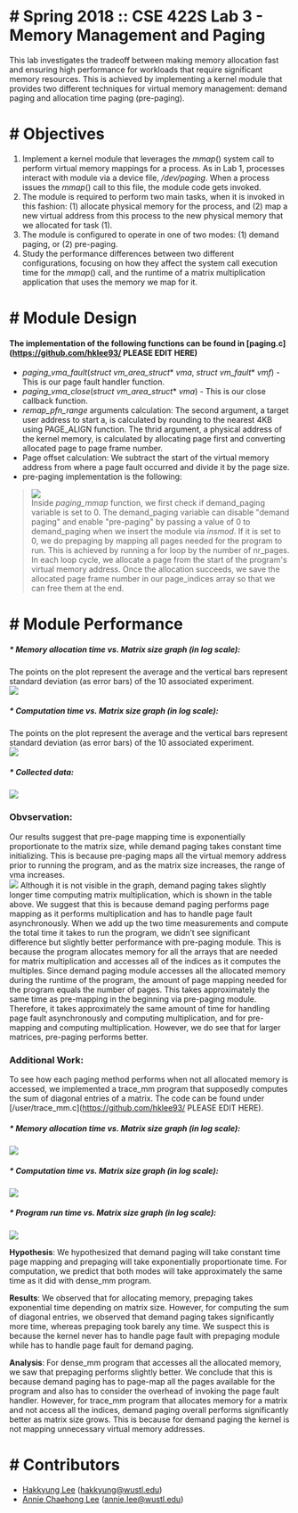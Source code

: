 # # Spring 2018 :: CSE 422S Lab 3 - Memory Management and Paging
This lab investigates the tradeoff between making memory allocation fast and ensuring high performance for workloads that require significant memory resources. This is achieved by implementing a kernel module that provides two different techniques for virtual memory management: demand paging and allocation time paging (pre-paging).

# # Objectives
1. Implement a kernel module that leverages the *mmap*() system call to perform virtual memory mappings for a process. As in Lab 1, processes interact with module via a device file, */dev/paging*. When a process issues the *mmap*() call to this file, the module code gets invoked.
2. The module is required to perform two main tasks, when it is invoked in this fashion: (1) allocate physical memory for the process, and (2) map a new virtual address from this process to the new physical memory that we allocated for task (1).
3. The module is configured to operate in one of two modes: (1) demand paging, or (2) pre-paging.
4. Study the performance differences between two different configurations, focusing on how they affect the system call execution time for the *mmap*() call, and the runtime of a matrix multiplication application that uses the memory we map for it. 

# # Module Design
#### The implementation of the following functions can be found in [paging.c](https://github.com/hklee93/ PLEASE EDIT HERE)
 - *paging_vma_fault*(*struct vm_area_struct** *vma*, *struct vm_fault** *vmf*) - This is our page fault handler function.
 - *paging_vma_close*(*struct vm_area_struct** *vma*) - This is our close callback function.
 - *remap_pfn_range* arguments calculation: The second argument, a target user address to start a, is calculated by rounding to the nearest 4KB using PAGE_ALIGN function. The thrid argument, a physical address of the kernel memory, is calculated by allocating page first and converting allocated page to page frame number.
 - Page offset calculation: We subtract the start of the virtual memory address from where a page fault occurred and divide it by the page size.
 - pre-paging implementation is the following:
 > ![](prepaging.png)  
 > Inside *paging_mmap* function, we first check if demand_paging variable is set to 0. The demand_paging variable can disable "demand paging" and enable "pre-paging" by passing a value of 0 to demand_paging when we insert the module via *insmod*. If it is set to 0, we do prepaging by mapping all pages needed for the program to run. This is achieved by running a for loop by the number of nr_pages. In each loop cycle, we allocate a page from the start of the program's virtual memory address. Once the allocation succeeds, we save the allocated page frame number in our page_indices array so that we can free them at the end.

# # Module Performance
##### * Memory allocation time vs. Matrix size graph (in log scale):
The points on the plot represent the average and the vertical bars represent standard deviation (as error bars) of the 10 associated experiment.  
![](alloc_size.png)  

##### * Computation time vs. Matrix size graph (in log scale):
The points on the plot represent the average and the vertical bars represent standard deviation (as error bars) of the 10 associated experiment.  
![](compute_size.png)  

##### * Collected data:
![](data.png)  

### Obvservation:
Our results suggest that pre-page mapping time is exponentially proportionate to the matrix size, while demand paging takes constant time initializing. This is because pre-paging maps all the virtual memory address prior to running the program, and as the matrix size increases, the range of vma increases.  
![](total.png)
Although it is not visible in the graph, demand paging takes slightly longer time computing matrix multiplication, which is shown in the table above. We suggest that this is because demand paging performs page mapping as it performs multiplication and has to handle page fault asynchronously. When we add up the two time measurements and compute the total time it takes to run the program, we didn’t see significant difference but slightly better performance with pre-paging module. This is because the program allocates memory for all
the arrays that are needed for matrix multiplication and accesses all of the indices as it computes the multiples. Since demand paging module accesses all the allocated memory during the runtime of the program, the amount of page mapping needed for the program equals the number of pages. This takes approximately the same time as pre-mapping in the beginning via pre-paging module. Therefore, it takes approximately the same amount of time for handling page fault asynchronously and computing multiplication, and for pre-mapping and computing multiplication. However, we do see that for larger matrices, pre-paging performs better.

### Additional Work:
To see how each paging method performs when not all allocated memory is accessed, we implemented a trace_mm program that supposedly computes the sum of diagonal entries of a matrix. The code can be found under [/user/trace_mm.c](https://github.com/hklee93/ PLEASE EDIT HERE).

##### * Memory allocation time vs. Matrix size graph (in log scale):
![](alloc_size2.png)  

##### * Computation time vs. Matrix size graph (in log scale):
![](compute_size2.png)  

##### * Program run time vs. Matrix size graph (in log scale):
![](runtime_size.png)  

**Hypothesis**:
We hypothesized that demand paging will take constant time page mapping and prepaging will take exponentially proportionate time. For computation, we predict that both modes will take approximately the same time as it did with dense_mm program.  

**Results**:
We observed that for allocating memory, prepaging takes exponential time depending on matrix size. However, for computing the sum of diagonal entries, we observed that demand paging takes significantly more time, whereas prepaging took barely any time. We suspect this is because the kernel never has to handle page fault with prepaging module while has to handle page fault for demand paging.  

**Analysis**:
For dense_mm program that accesses all the allocated memory, we saw that prepaging performs slightly better. We conclude that this is because demand paging has to page-map all the pages available for the program and also has to consider the overhead of invoking the page fault handler. However, for trace_mm program that allocates memory for a matrix and not access all the indices, demand paging overall performs significantly better as matrix size grows. This is because for demand paging the kernel is not mapping unnecessary virtual memory addresses.  
# # Contributors

* [Hakkyung Lee][HL] (hakkyung@wustl.edu)
* [Annie Chaehong Lee][AL] (annie.lee@wustl.edu)

[HL]: <https://github.com/hklee93>
[AL]: <https://github.com/anniechaehonglee>